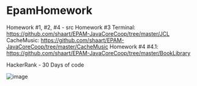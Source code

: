 # EpamHomework

Homework #1, #2, #4 - src
Homework #3 
        Terminal: https://github.com/shaart/EPAM-JavaCoreCoop/tree/master/JCL
        CacheMusic: https://github.com/shaart/EPAM-JavaCoreCoop/tree/master/CacheMusic
Homework #4
         #4.1: https://github.com/shaart/EPAM-JavaCoreCoop/tree/master/BookLibrary

HackerRank - 30 Days of code

![image](https://user-images.githubusercontent.com/14334985/36239519-58bb3766-121b-11e8-9944-5770a3c8c840.png)

